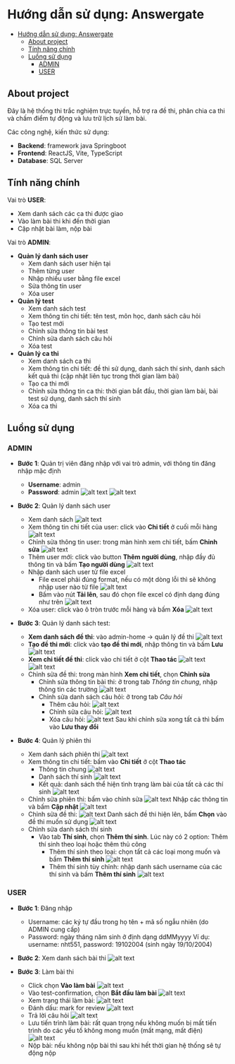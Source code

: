 # Hướng dẫn sử dụng: Answergate

- [Hướng dẫn sử dụng: Answergate](#hướng-dẫn-sử-dụng-answergate)
  - [About project](#about-project)
  - [Tính năng chính](#tính-năng-chính)
  - [Luồng sử dụng](#luồng-sử-dụng)
    - [ADMIN](#admin)
    - [USER](#user)

## About project
Đây là hệ thống thi trắc nghiệm trực tuyến, hỗ trợ ra đề thi, phân chia ca thi và chấm điểm tự động và lưu trữ lịch sử làm bài.

Các công nghệ, kiến thức sử dụng:
* **Backend**: framework java Springboot
* **Frontend**: ReactJS, Vite, TypeScript
* **Database**: SQL Server

## Tính năng chính
Vai trò **USER**:
* Xem danh sách các ca thi được giao
* Vào làm bài thi khi đến thời gian
* Cập nhật bài làm, nộp bài

Vai trò **ADMIN**:
* **Quản lý danh sách user**
  * Xem danh sách user hiện tại
  * Thêm từng user
  * Nhập nhiều user bằng file excel
  * Sửa thông tin user
  * Xóa user
* **Quản lý test**
  * Xem danh sách test
  * Xem thông tin chi tiết: tên test, môn học, danh sách câu hỏi
  * Tạo test mới
  * Chỉnh sửa thông tin bài test
  * Chỉnh sửa danh sách câu hỏi
  * Xóa test
* **Quản lý ca thi**
  * Xem danh sách ca thi
  * Xem thông tin chi tiết: đề thi sử dụng, danh sách thí sinh, danh sách kết quả thi (cập nhật liên tục trong thời gian làm bài)
  * Tạo ca thi mới
  * Chỉnh sửa thông tin ca thi: thời gian bắt đầu, thời gian làm bài, bài test sử dụng, danh sách thí sinh
  * Xóa ca thi

## Luồng sử dụng
### ADMIN
* **Bước 1**: Quản trị viên đăng nhập với vai trò admin, với thông tin đăng nhập mặc định
  * **Username**: admin
  * **Password**: admin
![alt text](public/adminLogin.png)
![alt text](public/adminHome.png)
  
* **Bước 2**: Quản lý danh sách user
  * Xem danh sách
  ![alt text](public/image.png)
  * Xem thông tin chi tiết của user: click vào **Chi tiết** ở cuối mỗi hàng
  ![alt text](public/image-1.png)
  * Chỉnh sửa thông tin user: trong màn hình xem chi tiết, bấm **Chỉnh sửa**
  ![alt text](public/image-2.png)
  * Thêm user mới: click vào button **Thêm người dùng**, nhập đầy đủ thông tin và bấm **Tạo người dùng**
    ![alt text](public/image-4.png)
  * Nhập danh sách user từ file excel
    * File excel phải đúng format, nếu có một dòng lỗi thì sẽ không nhập user nào từ file
        ![alt text](public/image-5.png)
    * Bấm vào nút **Tải lên**, sau đó chọn file excel có định dạng đúng như trên
        ![alt text](public/image-6.png)
  * Xóa user: click vào ô tròn trước mỗi hàng và bấm **Xóa**
    ![alt text](public/image-7.png)

* **Bước 3**: Quản lý danh sách test: 
  * **Xem danh sách đề thi**: vào admin-home -> quản lý đề thi
    ![alt text](public/image-8.png)
  * **Tạo đề thi mới**: click vào **tạo đề thi mới**, nhập thông tin và bấm **Lưu**
    ![alt text](public/image-11.png)
  * **Xem chi tiết đề thi**: click vào chi tiết ở cột **Thao tác**
    ![alt text](public/image-9.png)
    ![alt text](public/image-10.png)
  * Chỉnh sửa đề thi: trong màn hình **Xem chi tiết**, chọn **Chỉnh sửa**
    * Chỉnh sửa thông tin bài thi: ở trong tab *Thông tin chung*, nhập thông tin các trường
        ![alt text](public/image-12.png)
    * Chỉnh sửa danh sách câu hỏi: ở trong tab *Câu hỏi*
      * Thêm câu hỏi:
        ![alt text](public/image-15.png)
      * Chỉnh sửa câu hỏi:
        ![alt text](public/image-14.png)
      * Xóa câu hỏi:
        ![alt text](public/image-17.png)
      Sau khi chỉnh sửa xong tất cả thì bấm vào **Lưu thay đổi**

* **Bước 4**: Quản lý phiên thi
  * Xem danh sách phiên thi
    ![alt text](public/image-18.png)
  * Xem thông tin chi tiết: bấm vào **Chi tiết** ở cột **Thao tác**
    * Thông tin chung
        ![alt text](public/image-19.png)
    * Danh sách thí sinh
        ![alt text](public/image-20.png)
    * Kết quả: danh sách thể hiện tình trạng làm bài của tất cả các thí sinh
        ![alt text](public/image-21.png)
  * Chỉnh sửa phiên thi: bấm vào chỉnh sửa
    ![alt text](public/image-22.png)
    Nhập các thông tin và bấm **Cập nhật**
    ![alt text](public/image-23.png)
  * Chỉnh sửa đề thi:
    ![alt text](public/image-24.png)
    Danh sách đề thi hiện lên, bấm **Chọn** vào đề thi muốn sử dụng
        ![alt text](public/image-25.png)
  * Chỉnh sửa danh sách thí sinh
    * Vào tab **Thí sinh**, chọn **Thêm thí sinh**. Lúc này có 2 option: Thêm thí sinh theo loại hoặc thêm thủ công
      * Thêm thí sinh theo loại: chọn tất cả các loại mong muốn và bấm **Thêm thí sinh**
        ![alt text](public/image-26.png)
      * Thêm thí sinh tùy chỉnh: nhập danh sách username của các thí sinh và bấm **Thêm thí sinh**
        ![alt text](public/image-27.png)

### USER
* **Bước 1**: Đăng nhập
  * Username: các ký tự đầu trong họ tên + mã số ngẫu nhiên (do ADMIN cung cấp)
  * Password: ngày tháng năm sinh ở định dạng ddMMyyyy
  Ví dụ: username: nht551, password: 19102004 (sinh ngày 19/10/2004)

* **Bước 2**: Xem danh sách bài thi
  ![alt text](public/image-28.png)

* **Bước 3**: Làm bài thi
  * Click chọn **Vào làm bài**
    ![alt text](public/image-29.png)
  * Vào test-confirmation, chọn **Bắt đầu làm bài**
    ![alt text](public/image-30.png)
  * Xem trạng thái làm bài:
    ![alt text](public/image-31.png)
  * Đánh dấu: mark for review
    ![alt text](public/image-32.png)
  * Trả lời câu hỏi
    ![alt text](public/image-33.png)
  * Lưu tiến trình làm bài: rất quan trọng nếu không muốn bị mất tiến trình do các yếu tố không mong muốn (mất mạng, mất điện)
    ![alt text](public/image-35.png)
  * Nộp bài: nếu không nộp bài thì sau khi hết thời gian hệ thống sẽ tự động nộp